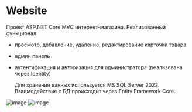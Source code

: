 # Website 
  Проект ASP.NET Core MVC интернет-магазина. Реализованный функционал:
- просмотр, добавление, удаление, редактирование карточки товара
- админ панель
- аутентификация и авторизация для администратора  (реализована через Identity)

  Для хранения данных используется MS SQL Server 2022. Взаимодействие с БД происходит через Entity Framework Core.
  
![image](https://github.com/New-design1/Website/assets/61688382/2374ae5e-0b40-4842-8c53-4bef2de36b2f)
![image](https://github.com/New-design1/Website/assets/61688382/2f78cdf8-d8ec-432b-be2d-c2158005beb2)
